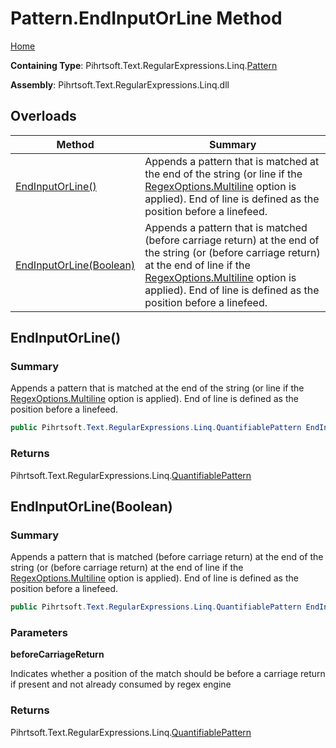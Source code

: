 # Pattern\.EndInputOrLine Method

[Home](../../../../../../README.md)

**Containing Type**: Pihrtsoft\.Text\.RegularExpressions\.Linq\.[Pattern](../README.md)

**Assembly**: Pihrtsoft\.Text\.RegularExpressions\.Linq\.dll

## Overloads

| Method | Summary |
| ------ | ------- |
| [EndInputOrLine()](#Pihrtsoft_Text_RegularExpressions_Linq_Pattern_EndInputOrLine) | Appends a pattern that is matched at the end of the string \(or line if the [RegexOptions.Multiline](https://docs.microsoft.com/en-us/dotnet/api/system.text.regularexpressions.regexoptions.multiline) option is applied\)\. End of line is defined as the position before a linefeed\. |
| [EndInputOrLine(Boolean)](#Pihrtsoft_Text_RegularExpressions_Linq_Pattern_EndInputOrLine_System_Boolean_) | Appends a pattern that is matched \(before carriage return\) at the end of the string \(or \(before carriage return\) at the end of line if the [RegexOptions.Multiline](https://docs.microsoft.com/en-us/dotnet/api/system.text.regularexpressions.regexoptions.multiline) option is applied\)\. End of line is defined as the position before a linefeed\. |

## EndInputOrLine\(\) <a name="Pihrtsoft_Text_RegularExpressions_Linq_Pattern_EndInputOrLine"></a>

### Summary

Appends a pattern that is matched at the end of the string \(or line if the [RegexOptions.Multiline](https://docs.microsoft.com/en-us/dotnet/api/system.text.regularexpressions.regexoptions.multiline) option is applied\)\. End of line is defined as the position before a linefeed\.

```csharp
public Pihrtsoft.Text.RegularExpressions.Linq.QuantifiablePattern EndInputOrLine()
```

### Returns

Pihrtsoft\.Text\.RegularExpressions\.Linq\.[QuantifiablePattern](../../QuantifiablePattern/README.md)

## EndInputOrLine\(Boolean\) <a name="Pihrtsoft_Text_RegularExpressions_Linq_Pattern_EndInputOrLine_System_Boolean_"></a>

### Summary

Appends a pattern that is matched \(before carriage return\) at the end of the string \(or \(before carriage return\) at the end of line if the [RegexOptions.Multiline](https://docs.microsoft.com/en-us/dotnet/api/system.text.regularexpressions.regexoptions.multiline) option is applied\)\. End of line is defined as the position before a linefeed\.

```csharp
public Pihrtsoft.Text.RegularExpressions.Linq.QuantifiablePattern EndInputOrLine(bool beforeCarriageReturn)
```

### Parameters

**beforeCarriageReturn**

Indicates whether a position of the match should be before a carriage return if present and not already consumed by regex engine

### Returns

Pihrtsoft\.Text\.RegularExpressions\.Linq\.[QuantifiablePattern](../../QuantifiablePattern/README.md)

